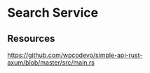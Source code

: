 # Search Service

## Resources

https://github.com/wpcodevo/simple-api-rust-axum/blob/master/src/main.rs
